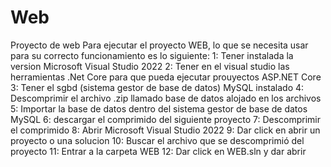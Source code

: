 # Web
Proyecto de web
Para ejecutar el proyecto WEB, lo que se necesita usar para su correcto funcionamiento es lo siguiente:
1: Tener instalada la version Microsoft Visual Studio 2022
2: Tener en el visual studio las herramientas .Net Core para que pueda ejecutar prouyectos ASP.NET Core
3: Tener el sgbd (sistema gestor de base de datos) MySQL instalado
4: Descomprimir el archivo .zip llamado base de datos alojado en los archivos 
5: Importar la base de datos dentro del sistema gestor de base de datos MySQL
6: descargar el comprimido del siguiente proyecto
7: Descomprimir el comprimido
8: Abrir Microsoft Visual Studio 2022
9: Dar click en abrir un proyecto o una solucion
10: Buscar el archivo que se descomprimió del proyecto
11: Entrar a la carpeta WEB
12: Dar click en WEB.sln y dar abrir
